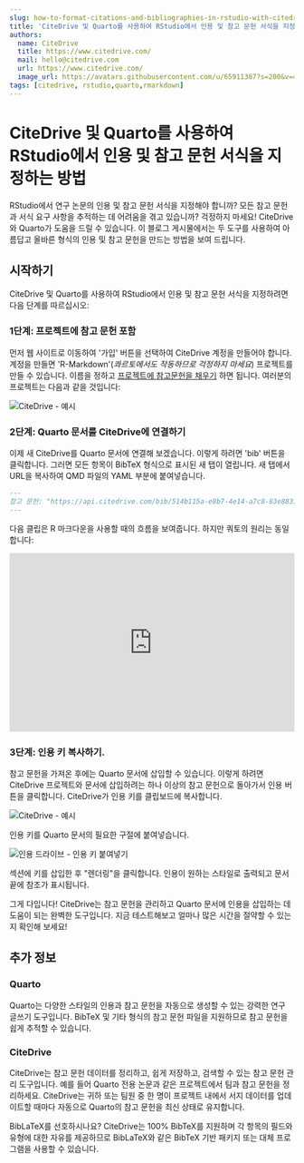 ```yaml
---
slug: how-to-format-citations-and-bibliographies-in-rstudio-with-citedrive-and-quarto
title: 'CiteDrive 및 Quarto를 사용하여 RStudio에서 인용 및 참고 문헌 서식을 지정하는 방법'
authors:
  name: CiteDrive
  title: https://www.citedrive.com/
  mail: hello@citedrive.com
  url: https://www.citedrive.com/
  image_url: https://avatars.githubusercontent.com/u/65911387?s=200&v=4
tags: [citedrive, rstudio,quarto,rmarkdown]
---
```


# CiteDrive 및 Quarto를 사용하여 RStudio에서 인용 및 참고 문헌 서식을 지정하는 방법


RStudio에서 연구 논문의 인용 및 참고 문헌 서식을 지정해야 합니까? 모든 참고 문헌과 서식 요구 사항을 추적하는 데 어려움을 겪고 있습니까? 걱정하지 마세요! CiteDrive와 Quarto가 도움을 드릴 수 있습니다. 이 블로그 게시물에서는 두 도구를 사용하여 아름답고 올바른 형식의 인용 및 참고 문헌을 만드는 방법을 보여 드립니다.


## 시작하기

CiteDrive 및 Quarto를 사용하여 RStudio에서 인용 및 참고 문헌 서식을 지정하려면 다음 단계를 따르십시오:


### 1단계: 프로젝트에 참고 문헌 포함

먼저 웹 사이트로 이동하여 '가입' 버튼을 선택하여 CiteDrive 계정을 만들어야 합니다. 계정을 만들면 'R-Markdown'(*콰르토에서도 작동하므로 걱정하지 마세요*) 프로젝트를 만들 수 있습니다. 이름을 정하고 [프로젝트에 참고문헌을 채우기](https://citedrive.medium.com/adding-bibliographic-references-to-rstudio-using-citedrive-create-citations-in-r-markdown-or-9b1e1ab59cf6) 하면 됩니다. 여러분의 프로젝트는 다음과 같을 것입니다:

![CiteDrive - 예시](@site/static/img/tutorial/citedrive_project_example.png)

### 2단계: Quarto 문서를 CiteDrive에 연결하기

이제 새 CiteDrive를 Quarto 문서에 연결해 보겠습니다. 이렇게 하려면 'bib' 버튼을 클릭합니다. 그러면 모든 항목이 BibTeX 형식으로 표시된 새 탭이 열립니다. 새 탭에서 URL을 복사하여 QMD 파일의 YAML 부분에 붙여넣습니다.


````md
---
참고 문헌: "https://api.citedrive.com/bib/514b115a-e8b7-4e14-a7c8-83e88337ad12/references.bib?x=eyJpZCI6ICI1MTRiFTE1YS1lOGI3LTRlMTQtYTdjOC04M2U4ODMzN2FkMTIiLCAidXNlciI6ICI5NzgiLCAic2lnbmF0dXJlIjogIjBkZDgzNGM1NDg2YzE2MTRhYTUzZDAyNmI1YjFhZjgxNTg3ODc4NDQ3Yzk1ODQ1ZWI2ZTA5UTQ5YTFlNDdlMGIifQ==.bib"
---
````

다음 클립은 R 마크다운을 사용할 때의 흐름을 보여줍니다. 하지만 쿼토의 원리는 동일합니다:

<iframe width="100%" height="315" src="https://www.youtube.com/embed/7ON96F0GD-Y" title="YouTube 동영상 플레이어" frameborder="0" allow="가속도계; 자동 재생; 클립보드 쓰기; 암호화된 미디어; 자이로스코프; 화면 내 그림" allowfullscreen></iframe>

### 3단계: 인용 키 복사하기.

참고 문헌을 가져온 후에는 Quarto 문서에 삽입할 수 있습니다. 이렇게 하려면 CiteDrive 프로젝트와 문서에 삽입하려는 하나 이상의 참고 문헌으로 돌아가서 인용 버튼을 클릭합니다. CiteDrive가 인용 키를 클립보드에 복사합니다.

![CiteDrive - 예시](@site/static/img/tutorial/citedrive_copy_citation.gif)

인용 키를 Quarto 문서의 필요한 구절에 붙여넣습니다.

![인용 드라이브 - 인용 키 붙여넣기](@사이트/정적/이미지/튜토리얼/citedrive_paste_citation_rstudio.gif)


섹션에 키를 삽입한 후 "렌더링"을 클릭합니다. 인용이 원하는 스타일로 출력되고 문서 끝에 참조가 표시됩니다.

그게 다입니다! CiteDrive는 참고 문헌을 관리하고 Quarto 문서에 인용을 삽입하는 데 도움이 되는 완벽한 도구입니다. 지금 테스트해보고 얼마나 많은 시간을 절약할 수 있는지 확인해 보세요!

## 추가 정보

### Quarto
Quarto는 다양한 스타일의 인용과 참고 문헌을 자동으로 생성할 수 있는 강력한 연구 글쓰기 도구입니다. BibTeX 및 기타 형식의 참고 문헌 파일을 지원하므로 참고 문헌을 쉽게 추적할 수 있습니다.


### CiteDrive
CiteDrive는 참고 문헌 데이터를 정리하고, 쉽게 저장하고, 검색할 수 있는 참고 문헌 관리 도구입니다. 예를 들어 Quarto 전용 논문과 같은 프로젝트에서 팀과 참고 문헌을 정리하세요. CiteDrive는 귀하 또는 팀원 중 한 명이 프로젝트 내에서 서지 데이터를 업데이트할 때마다 자동으로 Quarto의 참고 문헌을 최신 상태로 유지합니다.

BibLaTeX를 선호하시나요? CiteDrive는 100% BibTeX를 지원하며 각 항목의 필드와 유형에 대한 자유를 제공하므로 BibLaTeX와 같은 BibTeX 기반 패키지 또는 대체 프로그램을 사용할 수 있습니다.